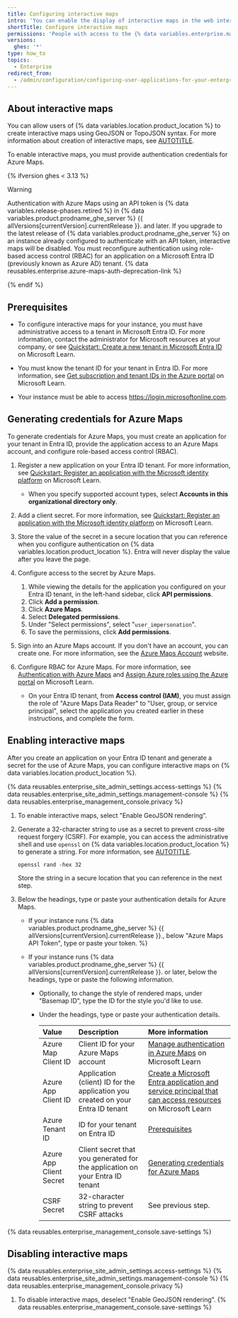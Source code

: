 ```yaml
---
title: Configuring interactive maps
intro: 'You can enable the display of interactive maps in the web interface for {% data variables.location.product_location %}.'
shortTitle: Configure interactive maps
permissions: 'People with access to the {% data variables.enterprise.management_console %} can configure interactive maps.'
versions:
  ghes: '*'
type: how_to
topics:
  - Enterprise
redirect_from:
  - /admin/configuration/configuring-user-applications-for-your-enterprise/configuring-interactive-maps
---
```


## About interactive maps

You can allow users of {% data variables.location.product_location %} to create interactive maps using GeoJSON or TopoJSON syntax. For more information about creation of interactive maps, see [AUTOTITLE](/get-started/writing-on-github/working-with-advanced-formatting/creating-diagrams#creating-geojson-and-topojson-maps).

To enable interactive maps, you must provide authentication credentials for Azure Maps.

{% ifversion ghes < 3.13 %}

> [!WARNING]
> Authentication with Azure Maps using an API token is {% data variables.release-phases.retired %} in {% data variables.product.prodname_ghe_server %} {{ allVersions[currentVersion].currentRelease }}. and later. If you upgrade to the latest release of {% data variables.product.prodname_ghe_server %} on an instance already configured to authenticate with an API token, interactive maps will be disabled. You must reconfigure authentication using role-based access control (RBAC) for an application on a Microsoft Entra ID (previously known as Azure AD) tenant. {% data reusables.enterprise.azure-maps-auth-deprecation-link %}

{% endif %}

## Prerequisites

* To configure interactive maps for your instance, you must have administrative access to a tenant in Microsoft Entra ID. For more information, contact the administrator for Microsoft resources at your company, or see [Quickstart: Create a new tenant in Microsoft Entra ID](https://learn.microsoft.com/entra/fundamentals/create-new-tenant) on Microsoft Learn.

* You must know the tenant ID for your tenant in Entra ID. For more information, see [Get subscription and tenant IDs in the Azure portal](https://learn.microsoft.com/en-us/azure/azure-portal/get-subscription-tenant-id#find-your-microsoft-entra-tenant) on Microsoft Learn.

* Your instance must be able to access https://login.microsoftonline.com.

## Generating credentials for Azure Maps

To generate credentials for Azure Maps, you must create an application for your tenant in Entra ID, provide the application access to an Azure Maps account, and configure role-based access control (RBAC).

1. Register a new application on your Entra ID tenant. For more information, see [Quickstart: Register an application with the Microsoft identity platform](https://learn.microsoft.com/entra/identity-platform/quickstart-register-app#register-an-application) on Microsoft Learn.

   * When you specify supported account types, select **Accounts in this organizational directory only**.
1. Add a client secret. For more information, see [Quickstart: Register an application with the Microsoft identity platform](https://learn.microsoft.com/entra/identity-platform/quickstart-register-app#add-a-client-secret) on Microsoft Learn.
1. Store the value of the secret in a secure location that you can reference when you configure authentication on {% data variables.location.product_location %}. Entra will never display the value after you leave the page.
1. Configure access to the secret by Azure Maps.

   1. While viewing the details for the application you configured on your Entra ID tenant, in the left-hand sidebar, click **API permissions**.
   1. Click **Add a permission**.
   1. Click **Azure Maps**.
   1. Select **Delegated permissions**.
   1. Under "Select permissions", select "`user_impersonation`".
   1. To save the permissions, click **Add permissions**.
1. Sign into an Azure Maps account. If you don't have an account, you can create one. For more information, see the [Azure Maps Account](https://www.microsoft.com/maps) website.
1. Configure RBAC for Azure Maps. For more information, see [Authentication with Azure Maps](https://learn.microsoft.com/azure/azure-maps/azure-maps-authentication#authorization-with-role-based-access-control) and [Assign Azure roles using the Azure portal](https://learn.microsoft.com/azure/role-based-access-control/role-assignments-portal) on Microsoft Learn.

   * On your Entra ID tenant, from **Access control (IAM)**, you must assign the role of "Azure Maps Data Reader" to "User, group, or service principal", select the application you created earlier in these instructions, and complete the form.

## Enabling interactive maps

After you create an application on your Entra ID tenant and generate a secret for the use of Azure Maps, you can configure interactive maps on {% data variables.location.product_location %}.

{% data reusables.enterprise_site_admin_settings.access-settings %}
{% data reusables.enterprise_site_admin_settings.management-console %}
{% data reusables.enterprise_management_console.privacy %}
1. To enable interactive maps, select "Enable GeoJSON rendering".
1. Generate a 32-character string to use as a secret to prevent cross-site request forgery (CSRF). For example, you can access the administrative shell and use `openssl` on {% data variables.location.product_location %} to generate a string. For more information, see [AUTOTITLE](/admin/administering-your-instance/administering-your-instance-from-the-command-line/accessing-the-administrative-shell-ssh).

   ```shell copy
   openssl rand -hex 32
   ```

   Store the string in a secure location that you can reference in the next step.
1. Below the headings, type or paste your authentication details for Azure Maps.

   * If your instance runs {% data variables.product.prodname_ghe_server %} {{ allVersions[currentVersion].currentRelease }}., below "Azure Maps API Token", type or paste your token.
 %}
   * If your instance runs {% data variables.product.prodname_ghe_server %} {{ allVersions[currentVersion].currentRelease }}. or later, below the headings, type or paste the following information.

     * Optionally, to change the style of rendered maps, under "Basemap ID", type the ID for the style you'd like to use.
     * Under the headings, type or paste your authentication details.

       | Value | Description | More information |
       | :- | :- | :- |
       | Azure Map Client ID | Client ID for your Azure Maps account | [Manage authentication in Azure Maps](https://learn.microsoft.com/azure/azure-maps/how-to-manage-authentication#view-authentication-details) on Microsoft Learn |
       | Azure App Client ID | Application (client) ID for the application you created on your Entra ID tenant | [Create a Microsoft Entra application and service principal that can access resources](https://learn.microsoft.com/entra/identity-platform/howto-create-service-principal-portal#sign-in-to-the-application) on Microsoft Learn |
       | Azure Tenant ID | ID for your tenant on Entra ID | [Prerequisites](#prerequisites) |
       | Azure App Client Secret | Client secret that you generated for the application on your Entra ID tenant | [Generating credentials for Azure Maps](#generating-credentials-for-azure-maps)
       | CSRF Secret | 32-character string to prevent CSRF attacks | See previous step. |
{% data reusables.enterprise_management_console.save-settings %}

## Disabling interactive maps

{% data reusables.enterprise_site_admin_settings.access-settings %}
{% data reusables.enterprise_site_admin_settings.management-console %}
{% data reusables.enterprise_management_console.privacy %}
1. To disable interactive maps, deselect "Enable GeoJSON rendering".
{% data reusables.enterprise_management_console.save-settings %}

